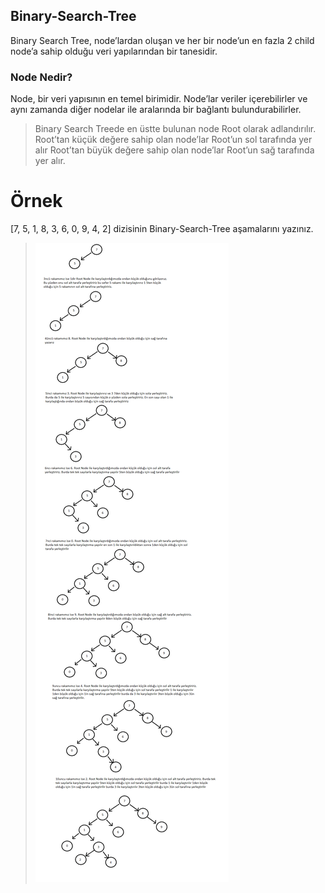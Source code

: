 ## Binary-Search-Tree
Binary Search Tree, node’lardan oluşan ve her bir node’un en fazla 2 child node’a sahip olduğu veri yapılarından bir tanesidir.
### Node Nedir?
Node, bir veri yapısının en temel birimidir.
Node’lar veriler içerebilirler ve aynı zamanda diğer nodelar ile aralarında bir bağlantı bulundurabilirler.
 >Binary Search Treede en üstte bulunan node Root olarak adlandırılır.
 >Root’tan küçük değere sahip olan node’lar Root’un sol tarafında yer alır
 >Root’tan büyük değere sahip olan node’lar Root’un sağ tarafında yer alır.
# Örnek
[7, 5, 1, 8, 3, 6, 0, 9, 4, 2] dizisinin Binary-Search-Tree aşamalarını yazınız.


> ![](Binary.png)
